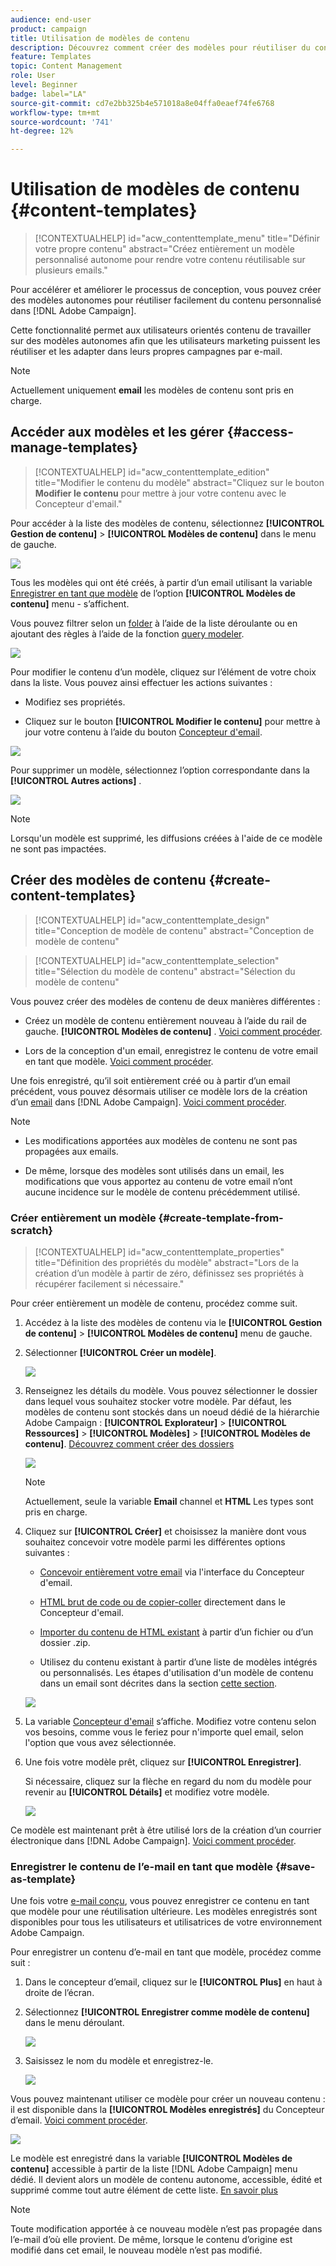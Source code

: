 ```yaml
---
audience: end-user
product: campaign
title: Utilisation de modèles de contenu
description: Découvrez comment créer des modèles pour réutiliser du contenu dans les emails Adobe Campaign
feature: Templates
topic: Content Management
role: User
level: Beginner
badge: label="LA"
source-git-commit: cd7e2bb325b4e571018a8e04ffa0eaef74fe6768
workflow-type: tm+mt
source-wordcount: '741'
ht-degree: 12%

---
```


# Utilisation de modèles de contenu {#content-templates}

>[!CONTEXTUALHELP]
>id="acw_contenttemplate_menu"
>title="Définir votre propre contenu"
>abstract="Créez entièrement un modèle personnalisé autonome pour rendre votre contenu réutilisable sur plusieurs emails."

Pour accélérer et améliorer le processus de conception, vous pouvez créer des modèles autonomes pour réutiliser facilement du contenu personnalisé dans [!DNL Adobe Campaign].

Cette fonctionnalité permet aux utilisateurs orientés contenu de travailler sur des modèles autonomes afin que les utilisateurs marketing puissent les réutiliser et les adapter dans leurs propres campagnes par e-mail.

>[!NOTE]
>
>Actuellement uniquement **email** les modèles de contenu sont pris en charge.

## Accéder aux modèles et les gérer {#access-manage-templates}

>[!CONTEXTUALHELP]
>id="acw_contenttemplate_edition"
>title="Modifier le contenu du modèle"
>abstract="Cliquez sur le bouton **Modifier le contenu** pour mettre à jour votre contenu avec le Concepteur d&#39;email."

Pour accéder à la liste des modèles de contenu, sélectionnez **[!UICONTROL Gestion de contenu]** > **[!UICONTROL Modèles de contenu]** dans le menu de gauche.

![](assets/content-template-list.png)

Tous les modèles qui ont été créés, à partir d’un email utilisant la variable [Enregistrer en tant que modèle](#save-as-template) de l’option **[!UICONTROL Modèles de contenu]** menu - s’affichent.

<!--You can sort content templates by creation or modification date. You can also choose to display only the items that you created or modified.-->

Vous pouvez filtrer selon un [folder](../get-started/permissions.md#folders) à l’aide de la liste déroulante ou en ajoutant des règles à l’aide de la fonction [query modeler](../query/query-modeler-overview.md).

![](assets/content-template-list-filters.png)

Pour modifier le contenu d’un modèle, cliquez sur l’élément de votre choix dans la liste. Vous pouvez ainsi effectuer les actions suivantes :

* Modifiez ses propriétés.

* Cliquez sur le bouton **[!UICONTROL Modifier le contenu]** pour mettre à jour votre contenu à l’aide du bouton [Concepteur d&#39;email](get-started-email-designer.md).

![](assets/content-template-edition.png)

Pour supprimer un modèle, sélectionnez l’option correspondante dans la **[!UICONTROL Autres actions]** .

![](assets/content-template-list-delete.png)

>[!NOTE]
>
>Lorsqu&#39;un modèle est supprimé, les diffusions créées à l&#39;aide de ce modèle ne sont pas impactées.

## Créer des modèles de contenu {#create-content-templates}

>[!CONTEXTUALHELP]
>id="acw_contenttemplate_design"
>title="Conception de modèle de contenu"
>abstract="Conception de modèle de contenu"

>[!CONTEXTUALHELP]
>id="acw_contenttemplate_selection"
>title="Sélection du modèle de contenu"
>abstract="Sélection du modèle de contenu"

Vous pouvez créer des modèles de contenu de deux manières différentes :

* Créez un modèle de contenu entièrement nouveau à l’aide du rail de gauche. **[!UICONTROL Modèles de contenu]** . [Voici comment procéder](#create-template-from-scratch).

* Lors de la conception d&#39;un email, enregistrez le contenu de votre email en tant que modèle. [Voici comment procéder](#save-as-template).

Une fois enregistré, qu’il soit entièrement créé ou à partir d’un email précédent, vous pouvez désormais utiliser ce modèle lors de la création d’un [email](../email/create-email.md) dans [!DNL Adobe Campaign]. [Voici comment procéder](use-email-templates.md).

>[!NOTE]
>
>* Les modifications apportées aux modèles de contenu ne sont pas propagées aux emails.
>
>* De même, lorsque des modèles sont utilisés dans un email, les modifications que vous apportez au contenu de votre email n’ont aucune incidence sur le modèle de contenu précédemment utilisé.

### Créer entièrement un modèle {#create-template-from-scratch}

>[!CONTEXTUALHELP]
>id="acw_contenttemplate_properties"
>title="Définition des propriétés du modèle"
>abstract="Lors de la création d’un modèle à partir de zéro, définissez ses propriétés à récupérer facilement si nécessaire."

Pour créer entièrement un modèle de contenu, procédez comme suit.

1. Accédez à la liste des modèles de contenu via le **[!UICONTROL Gestion de contenu]** > **[!UICONTROL Modèles de contenu]** menu de gauche.

1. Sélectionner **[!UICONTROL Créer un modèle]**.

   ![](assets/content-template-create.png)

1. Renseignez les détails du modèle. Vous pouvez sélectionner le dossier dans lequel vous souhaitez stocker votre modèle. Par défaut, les modèles de contenu sont stockés dans un noeud dédié de la hiérarchie Adobe Campaign : **[!UICONTROL Explorateur]** > **[!UICONTROL Ressources]** > **[!UICONTROL Modèles]** > **[!UICONTROL Modèles de contenu]**. [Découvrez comment créer des dossiers](../get-started/permissions.md#folders)

   ![](assets/content-template-details.png)

   >[!NOTE]
   >
   >Actuellement, seule la variable **Email** channel et **HTML** Les types sont pris en charge.

1. Cliquez sur **[!UICONTROL Créer]** et choisissez la manière dont vous souhaitez concevoir votre modèle parmi les différentes options suivantes :

   * [Concevoir entièrement votre email](create-email-content.md) via l&#39;interface du Concepteur d&#39;email.

   * [HTML brut de code ou de copier-coller](code-content.md) directement dans le Concepteur d&#39;email.

   * [Importer du contenu de HTML existant](existing-content.md) à partir d’un fichier ou d’un dossier .zip.

   * Utilisez du contenu existant à partir d’une liste de modèles intégrés ou personnalisés. Les étapes d&#39;utilisation d&#39;un modèle de contenu dans un email sont décrites dans la section [cette section](use-email-templates.md).

   ![](assets/email_designer-templates.png)

1. La variable [Concepteur d&#39;email](get-started-email-designer.md) s’affiche. Modifiez votre contenu selon vos besoins, comme vous le feriez pour n&#39;importe quel email, selon l&#39;option que vous avez sélectionnée.

   <!--You can test your content if needed. [Learn how](#test-template)-->

1. Une fois votre modèle prêt, cliquez sur **[!UICONTROL Enregistrer]**.

   Si nécessaire, cliquez sur la flèche en regard du nom du modèle pour revenir au **[!UICONTROL Détails]** et modifiez votre modèle.

   ![](assets/content-template-save-back.png)

Ce modèle est maintenant prêt à être utilisé lors de la création d’un courrier électronique dans [!DNL Adobe Campaign]. [Voici comment procéder](use-email-templates.md).

### Enregistrer le contenu de l’e-mail en tant que modèle {#save-as-template}

Une fois votre [e-mail conçu](create-email-content.md), vous pouvez enregistrer ce contenu en tant que modèle pour une réutilisation ultérieure. Les modèles enregistrés sont disponibles pour tous les utilisateurs et utilisatrices de votre environnement Adobe Campaign.

Pour enregistrer un contenu d’e-mail en tant que modèle, procédez comme suit :

1. Dans le concepteur d’email, cliquez sur le **[!UICONTROL Plus]** en haut à droite de l’écran.

1. Sélectionnez **[!UICONTROL Enregistrer comme modèle de contenu]** dans le menu déroulant.

   ![](assets/email_designer-save-template.png)

1. Saisissez le nom du modèle et enregistrez-le.

   ![](assets/email_designer-template-name.png)

Vous pouvez maintenant utiliser ce modèle pour créer un nouveau contenu : il est disponible dans la **[!UICONTROL Modèles enregistrés]** du Concepteur d’email. [Voici comment procéder](use-email-templates.md).

![](assets/email_designer-saved-template.png)

Le modèle est enregistré dans la variable **[!UICONTROL Modèles de contenu]** accessible à partir de la liste [!DNL Adobe Campaign] menu dédié. Il devient alors un modèle de contenu autonome, accessible, édité et supprimé comme tout autre élément de cette liste. [En savoir plus](#access-manage-templates)

>[!NOTE]
>
>Toute modification apportée à ce nouveau modèle n’est pas propagée dans l’e-mail d’où elle provient. De même, lorsque le contenu d’origine est modifié dans cet email, le nouveau modèle n’est pas modifié.

<!--
Test your content template {#test-template}

You can test the rendering of any email content template, whether created from scratch or from an email. To do so, follow the steps below.

1. Access the content template list through the **[!UICONTROL Content Management]** > **[!UICONTROL Content Templates]** menu and select any template.

1. Click **[!UICONTROL Edit content]** from the **[!UICONTROL Template properties]**.

1. Click **[!UICONTROL Simulate Content]** and select a test profile to check your email rendering. You can choose the desktop or mobile view. [Learn more](../content-management/preview-test.md)

    ![](../email/assets/content-template-stimulate.png)

1. You can send a proof to test your content and have it approved by some internal users before using it in a journey or a campaign.

    * To do so, click the **[!UICONTROL Send proof]** button and follow the steps described in [this section](../content-management/proofs.md).
    
    * Before sending the proof, you must select the [email surface](../configuration/channel-surfaces.md) that will be used to test your content.

        ![](../email/assets/content-template-stimulate-proof-surface.png)

>[!CAUTION]
>
>Currently tracking is not supported when testing email content templates, meaning that tracking events, UTM parameters and landing page links will not be effective in the proofs that are being sent from a template. To test tracking, [use the content template](
use-email-templates.md) in an email and [send a proof](../content-management/preview-test.md#send-proofs).-->



